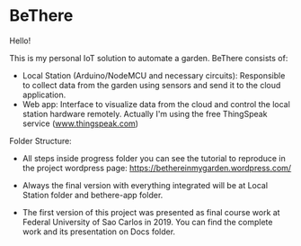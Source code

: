 # BeThere

Hello!

This is my personal IoT solution to automate a garden. BeThere consists of:

- Local Station (Arduino/NodeMCU and necessary circuits): Responsible to collect data from the garden using sensors and send it to the cloud application. 
- Web app: Interface to visualize data from the cloud and control the local station hardware remotely. Actually I'm using the free ThingSpeak service (www.thingspeak.com)

Folder Structure:

- All steps inside progress folder you can see the tutorial to reproduce in the project wordpress page:
https://bethereinmygarden.wordpress.com/

- Always the final version with everything integrated will be at Local Station folder and bethere-app folder.

- The first version of this project was presented as final course work at Federal University of Sao Carlos in 2019. You can find the complete work and its presentation on Docs folder.
